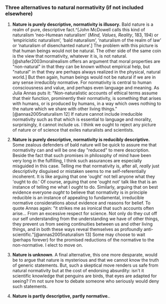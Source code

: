

### Three alternatives to natural normativity (if not included elsewhere)

1. **Nature is purely descriptive, normativity is illusory.** Bald nature is a realm of pure, descriptive fact.^[John McDowell calls this kind of naturalism ‘neo-Humean naturalism’ (*Mind, Values, Reality*, 183, 194) or ‘empiricistic naturalism’, ‘bald naturalism’,  ‘naturalism of the realm of law’ or ‘naturalism of disenchanted nature’.] The problem with this picture is that human beings would not be natural. The other side of the same coin is the view that normativity, whatever it is, is not natural.[@shafer2003moralrealism offers an argument that moral properties are "non-natural" in that they can be known without empirical help, but "natural" in that they are perhaps always realized in the physical, natural world.] But then again, human beings would not be natural if we are in any sense irreducibly normative. For normativity is central to human consciousness and value, and perhaps even language and meaning. As Julia Annas puts it: "Non-naturalistic accounts of ethical terms assume that their function, prominently their normativity, is something that arises with humans, or is produced by humans, in a way which owes nothing to the nature which we share with other living things."[@annas2005naturalism 12] If nature cannot include irreducible normativity such as that which is essential to language and morality, surprisingly, it cannot include us. I think we ought to reject any picture of nature or of science that exiles naturalists and scientists. 

2. **Nature is purely descriptive, normativity is reducibly descriptive.** Some zealous defenders of bald nature will be quick to assure me that normativity can and will be one day "reduced" to mere description. Beside the fact that such promises in philosophy of mind have been very long in the fulfilling, I think such assurances are especially misguided in this case. Telling me that normativity is, after all, *really* just descriptivity disguised or mistaken seems to me self-referentially incoherent. It is like arguing that one 'ought' not tell anyone what they 'ought to do.' Of course, arguing that one 'ought not' talk like that is an instance of telling me what I *ought* to do. Similarly, arguing that on best evidence everyone *ought* to believe that normativity is in principle reducible is an instance of appealing to fundamental, irreducible normative considerations about evidence and reasons for belief. To quote Annas again: "it strikes me as ironical that such accounts often arise... From an excessive respect for science. Not only do they cut off our self understanding from the understanding we have of other things, they prevent us from seeing continuities between us and other living things, and in both these ways reveal themselves as profoundly anti-scientific."[@annas2005naturalism 13] Some may choose to wait (perhaps forever) for the promised reductions of the normative to the non-normative. I elect to move on. 

3. **Nature is unknown**. A final alternative, this one more desparate, would be to argue that nature is mysterious and that we cannot know the truth of generic statements. But, such a skeptical move renders us safe from natural normativity but at the cost of endorsing absurdity: isn't it scientific knowledge that penguins are birds, that eyes are adapted for seeing? I'm not sure how to debate someone who seriously would deny such statements. 

4. **Nature is partly descriptive, partly normative.**. 



